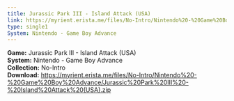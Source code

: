 ```yaml
---
title: Jurassic Park III - Island Attack (USA)
link: https://myrient.erista.me/files/No-Intro/Nintendo%20-%20Game%20Boy%20Advance/Jurassic%20Park%20III%20-%20Island%20Attack%20(USA).zip
type: single1
System: Nintendo - Game Boy Advance
---
```

<b>Game:</b> Jurassic Park III - Island Attack (USA)<br>
<b>System:</b> Nintendo - Game Boy Advance<br>
<b>Collection:</b> No-Intro<br>
<b>Download:</b> https://myrient.erista.me/files/No-Intro/Nintendo%20-%20Game%20Boy%20Advance/Jurassic%20Park%20III%20-%20Island%20Attack%20(USA).zip